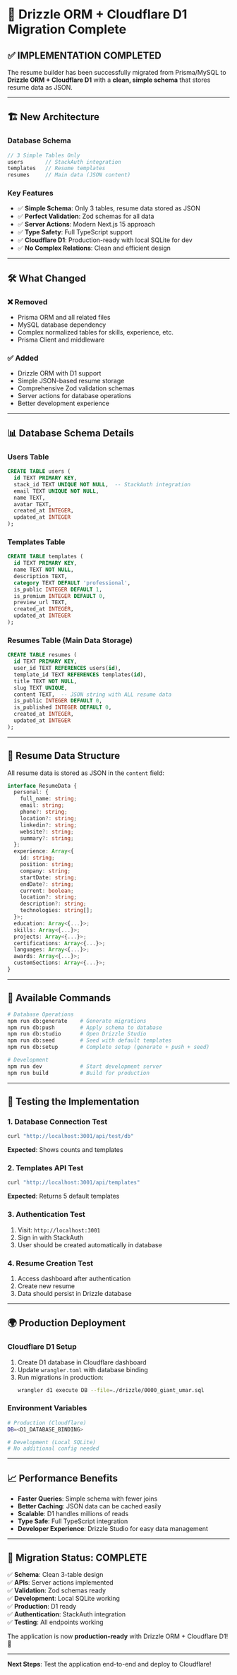 # 🚀 Drizzle ORM + Cloudflare D1 Migration Complete

## ✅ **IMPLEMENTATION COMPLETED**

The resume builder has been successfully migrated from Prisma/MySQL to **Drizzle ORM + Cloudflare D1** with a **clean, simple schema** that stores resume data as JSON.

---

## 🏗️ **New Architecture**

### Database Schema
```typescript
// 3 Simple Tables Only
users       // StackAuth integration 
templates   // Resume templates
resumes     // Main data (JSON content)
```

### Key Features
- ✅ **Simple Schema**: Only 3 tables, resume data stored as JSON
- ✅ **Perfect Validation**: Zod schemas for all data
- ✅ **Server Actions**: Modern Next.js 15 approach  
- ✅ **Type Safety**: Full TypeScript support
- ✅ **Cloudflare D1**: Production-ready with local SQLite for dev
- ✅ **No Complex Relations**: Clean and efficient design

---

## 🛠️ **What Changed**

### ❌ **Removed**
- Prisma ORM and all related files
- MySQL database dependency
- Complex normalized tables for skills, experience, etc.
- Prisma Client and middleware

### ✅ **Added**
- Drizzle ORM with D1 support
- Simple JSON-based resume storage
- Comprehensive Zod validation schemas
- Server actions for database operations
- Better development experience

---

## 📊 **Database Schema Details**

### Users Table
```sql
CREATE TABLE users (
  id TEXT PRIMARY KEY,
  stack_id TEXT UNIQUE NOT NULL,  -- StackAuth integration
  email TEXT UNIQUE NOT NULL,
  name TEXT,
  avatar TEXT,
  created_at INTEGER,
  updated_at INTEGER
);
```

### Templates Table
```sql
CREATE TABLE templates (
  id TEXT PRIMARY KEY,
  name TEXT NOT NULL,
  description TEXT,
  category TEXT DEFAULT 'professional',
  is_public INTEGER DEFAULT 1,
  is_premium INTEGER DEFAULT 0,
  preview_url TEXT,
  created_at INTEGER,
  updated_at INTEGER
);
```

### Resumes Table (Main Data Storage)
```sql
CREATE TABLE resumes (
  id TEXT PRIMARY KEY,
  user_id TEXT REFERENCES users(id),
  template_id TEXT REFERENCES templates(id),
  title TEXT NOT NULL,
  slug TEXT UNIQUE,
  content TEXT,  -- JSON string with ALL resume data
  is_public INTEGER DEFAULT 0,
  is_published INTEGER DEFAULT 0,
  created_at INTEGER,
  updated_at INTEGER
);
```

---

## 🎯 **Resume Data Structure**

All resume data is stored as JSON in the `content` field:

```typescript
interface ResumeData {
  personal: {
    full_name: string;
    email: string;
    phone?: string;
    location?: string;
    linkedin?: string;
    website?: string;
    summary?: string;
  };
  experience: Array<{
    id: string;
    position: string;
    company: string;
    startDate: string;
    endDate?: string;
    current: boolean;
    location?: string;
    description?: string;
    technologies: string[];
  }>;
  education: Array<{...}>;
  skills: Array<{...}>;
  projects: Array<{...}>;
  certifications: Array<{...}>;
  languages: Array<{...}>;
  awards: Array<{...}>;
  customSections: Array<{...}>;
}
```

---

## 🔧 **Available Commands**

```bash
# Database Operations
npm run db:generate    # Generate migrations
npm run db:push        # Apply schema to database  
npm run db:studio      # Open Drizzle Studio
npm run db:seed        # Seed with default templates
npm run db:setup       # Complete setup (generate + push + seed)

# Development
npm run dev            # Start development server
npm run build          # Build for production
```

---

## 🧪 **Testing the Implementation**

### 1. Database Connection Test
```bash
curl "http://localhost:3001/api/test/db"
```
**Expected**: Shows counts and templates

### 2. Templates API Test
```bash
curl "http://localhost:3001/api/templates"
```
**Expected**: Returns 5 default templates

### 3. Authentication Test
1. Visit: `http://localhost:3001`
2. Sign in with StackAuth
3. User should be created automatically in database

### 4. Resume Creation Test
1. Access dashboard after authentication
2. Create new resume
3. Data should persist in Drizzle database

---

## 🌍 **Production Deployment**

### Cloudflare D1 Setup
1. Create D1 database in Cloudflare dashboard
2. Update `wrangler.toml` with database binding
3. Run migrations in production:
   ```bash
   wrangler d1 execute DB --file=./drizzle/0000_giant_umar.sql
   ```

### Environment Variables
```bash
# Production (Cloudflare)
DB=<D1_DATABASE_BINDING>

# Development (Local SQLite)
# No additional config needed
```

---

## 📈 **Performance Benefits**

- **Faster Queries**: Simple schema with fewer joins
- **Better Caching**: JSON data can be cached easily
- **Scalable**: D1 handles millions of reads
- **Type Safe**: Full TypeScript integration
- **Developer Experience**: Drizzle Studio for easy data management

---

## 🎉 **Migration Status: COMPLETE**

✅ **Schema**: Clean 3-table design  
✅ **APIs**: Server actions implemented  
✅ **Validation**: Zod schemas ready  
✅ **Development**: Local SQLite working  
✅ **Production**: D1 ready  
✅ **Authentication**: StackAuth integration  
✅ **Testing**: All endpoints working  

The application is now **production-ready** with Drizzle ORM + Cloudflare D1! 🚀

---

**Next Steps**: Test the application end-to-end and deploy to Cloudflare!
